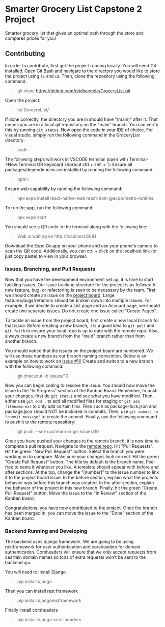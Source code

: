 # Smarter Grocery List Capstone 2 Project
Smarter grocery list that gives an optimal path through the store and compares prices for you!

## Contributing
In order to contribute, first get the project running locally. You will need Git installed. Open Git Bash and navigate to the directory you would like to store the project using `ls` and `cd`. Then, clone the repository using the following command:
> git clone https://github.com/reidhaegele/GroceryList.git

Open the project:
> cd GroceryList/

If done correctly, the directory you are in should have "(main)" after it. That means you are in a local git repository on the "main" branch. You can verify this by running `git status`.
Now open the code in your IDE of choice. For visual studio, simply run the following command in the GroceryList directory:
> code .

The following steps will work in VSCODE terminal (open with Terminal->New Terminal OR keyboard shortcut ctrl + shit + `):
Ensure all packages/dependencies are installed by running the following command:
> npm i

Ensure web capability by running the following command:
> npx expo install react-native-web react-dom @expo/metro-runtime

To run the app, run the following command:
> npx expo start

You should see a QR code in the terminal along with the following line:
> Web is waiting on http://localhost:8081

Download the Expo Go app on your phone and use your phone's camera to scan the QR code. Additionally, you can ctrl + click on the localhost link (or just copy paste) to view in your browser.

### Issues, Branching, and Pull Requests
Now that you have the development environment set up, it is time to start tackling issues. Our issue tracking structure for the project is as follows:
A new feature, bug, or refactoring is seen to be necessary by the team. First, we should create an issue on the [project board](https://github.com/users/reidhaegele/projects/2). Large features/bugs/refactors should be broken down into multiple issues. For example, if we decide to create a List page and an Account page, we should create two separate issues. Do not create one issue called "Create Pages". 

To tackle an issue from the project board, first create a new local branch for that issue. Before creating a new branch, it is a good idea to `git pull` and `git fetch` to ensure your local repo is up to date with the remote repo. Also, always create a new branch from the "main" branch rather than from another branch.

You should notice that the issues on the project board are numbered. We will use these numbers as our branch naming convention. Below is an example on how to work on [issue #10](https://github.com/reidhaegele/GroceryList/issues/10)
Create and switch to a new branch with the following command:
> git checkout -b issues/10

Now you can begin coding to resolve the issue. You should now move the issue to the "In Progress" section of the Kanban Board. Remember, to push your changes, first do `git status` and see what you have modified. Then, either use `git add .` to add all modified files for staging or `git add filename.ext` to only add certain files. Files such as package-lock.json and package.json should NOT be included in commits. Then, use `git commit -m "commit message"` to create the commit. Finally, use the following command to push it to the remote repository:
> git push --set-upstream origin issues/10

Once you have pushed your changes to the remote branch, it is now time to complete a pull request. Navigate to the [remote repo](https://github.com/reidhaegele/GroceryList). Hit "Pull Requests". Hit the green "New Pull Request" button. Select the branch you were working on to compare. Make sure your changes look correct. Hit the green "Create Pull Request" button. The title by default is the branch name. Feel free to name it whatever you like. A template should appear with before and after sections. At the top, change the "[number]" to the issue number to link it to the project board issue. In the before section, explain what the projects behavior was before this branch was created. In the after section, explain the behavior of the project in this new branch. Finally, hit the green "Create Pull Request" button. Move the issue to the "In Review" section of the Kanban board.

Congratulations, you have now contributed to the project. Once the branch has been merged in, you can move the issue to the "Done" section of the Kanban board.

### Backend Running and Developing
The backend uses django framework. We are going to be using restframework for user authentication and corsheaders for domain authentication. Corsheaders will ensure that we only accept requests from ceartain domain names so tons of extra requests won't be sent to the backend api. 

You will need to install Django
> pip install django

Then you can install rest framework 
> pip install djangorestframework

Finally install corsheaders
> pip install django-cors-headers
